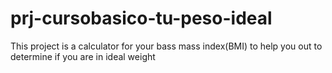 # prj-cursobasico-tu-peso-ideal
This project is a calculator for your bass mass index(BMI) to help you out to determine if you are in ideal weight
